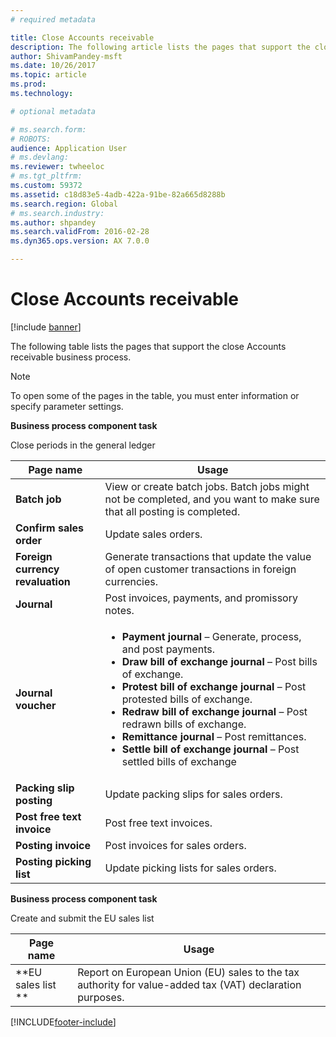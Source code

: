 ```yaml
---
# required metadata

title: Close Accounts receivable
description: The following article lists the pages that support the close Accounts receivable business process.
author: ShivamPandey-msft
ms.date: 10/26/2017
ms.topic: article
ms.prod: 
ms.technology: 

# optional metadata

# ms.search.form: 
# ROBOTS: 
audience: Application User
# ms.devlang: 
ms.reviewer: twheeloc
# ms.tgt_pltfrm: 
ms.custom: 59372
ms.assetid: c18d83e5-4adb-422a-91be-82a665d8288b
ms.search.region: Global
# ms.search.industry: 
ms.author: shpandey
ms.search.validFrom: 2016-02-28
ms.dyn365.ops.version: AX 7.0.0

---
```


# Close Accounts receivable

[!include [banner](../includes/banner.md)]

The following table lists the pages that support the close Accounts receivable business process.

> [!NOTE] 
> To open some of the pages in the table, you must enter information or specify parameter settings.

**Business process component task**                   

Close periods in the general ledger

| Page name                            | Usage                                                                                      |
|--------------------------------------|--------------------------------------------------------------------------------------------|
|**Batch job**                          | View or create batch jobs. Batch jobs might not be completed, and you want to make sure that all posting is completed.     |
|**Confirm sales order**                   | Update sales orders.                                                                       |
|**Foreign currency revaluation**    | Generate transactions that update the value of open customer transactions in foreign currencies.                          |
| **Journal**                              | Post invoices, payments, and promissory notes.                                             |
| **Journal voucher**                      |<ul><li>**Payment journal** – Generate, process, and post payments.</li><li>**Draw bill of exchange journal** – Post bills of exchange.</li><li>**Protest bill of exchange journal** – Post protested bills of exchange.</li><li>**Redraw bill of exchange journal** – Post redrawn bills of exchange.</li><li>**Remittance journal** – Post remittances.</li><li>**Settle bill of exchange journal** – Post settled bills of exchange</li></ul>                   |
| **Packing slip posting**                 | Update packing slips for sales orders.                                                     |
| **Post free text invoice**               | Post free text invoices.                                                                   |
| **Posting invoice**                      | Post invoices for sales orders.                                                            |
| **Posting picking list**                 |Update picking lists for sales orders.                                                      |

**Business process component task**   

Create and submit the EU sales list

| Page name                            | Usage                                                                                      |
|--------------------------------------|--------------------------------------------------------------------------------------------|
|**EU sales list **                        | Report on European Union (EU) sales to the tax authority for value-added tax (VAT) declaration purposes.               |








[!INCLUDE[footer-include](../../includes/footer-banner.md)]
